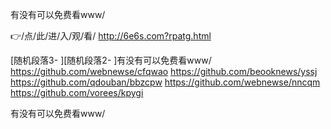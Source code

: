 
有没有可以免费看www/




👉/点/此/进/入/观/看/ http://6e6s.com?rpatg.html




[随机段落3-
][随机段落2-
]有没有可以免费看www/ https://github.com/webnewse/cfqwao
https://github.com/beooknews/yssj
https://github.com/qdouban/bbzcpw
https://github.com/webnewse/nncqm
https://github.com/vorees/kpygi





有没有可以免费看www/
